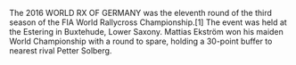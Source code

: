 The 2016 WORLD RX OF GERMANY was the eleventh round of the third season of the FIA World Rallycross Championship.[1] The event was held at the Estering in Buxtehude, Lower Saxony. Mattias Ekström won his maiden World Championship with a round to spare, holding a 30-point buffer to nearest rival Petter Solberg.
